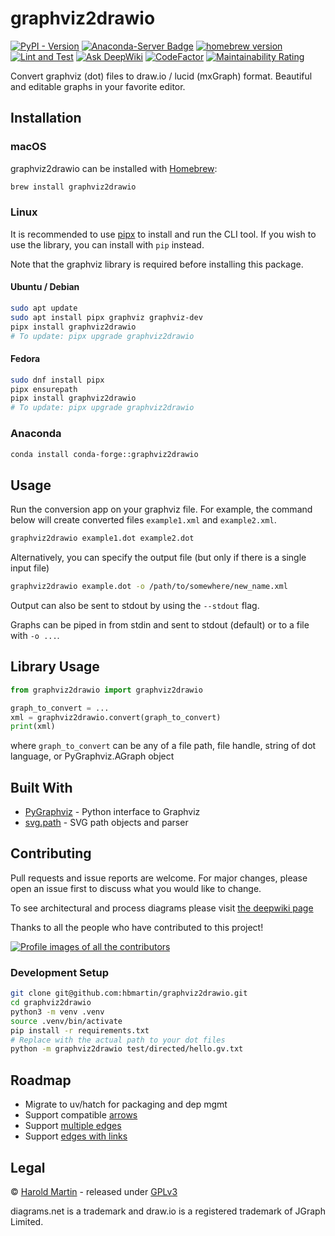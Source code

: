 # graphviz2drawio

[![PyPI - Version](https://img.shields.io/pypi/v/graphviz2drawio)](https://pypi.org/project/graphviz2drawio/)
[![Anaconda-Server Badge](https://anaconda.org/conda-forge/graphviz2drawio/badges/version.svg)](https://anaconda.org/conda-forge/graphviz2drawio)
[![homebrew version](https://img.shields.io/homebrew/v/graphviz2drawio)](https://formulae.brew.sh/formula/graphviz2drawio)
[![Lint and Test](https://github.com/hbmartin/graphviz2drawio/actions/workflows/lint.yml/badge.svg)](https://github.com/hbmartin/graphviz2drawio/actions/workflows/lint.yml)
[![Ask DeepWiki](https://deepwiki.com/badge.svg)](https://deepwiki.com/hbmartin/graphviz2drawio)
[![CodeFactor](https://www.codefactor.io/repository/github/hbmartin/graphviz2drawio/badge)](https://www.codefactor.io/repository/github/hbmartin/graphviz2drawio)
[![Maintainability Rating](https://sonarcloud.io/api/project_badges/measure?project=hbmartin_graphviz2drawio&metric=sqale_rating)](https://sonarcloud.io/summary/new_code?id=hbmartin_graphviz2drawio)

Convert graphviz (dot) files to draw.io / lucid (mxGraph) format. Beautiful and editable graphs in your favorite editor.

## Installation

### macOS

graphviz2drawio can be installed with [Homebrew](https://brew.sh/):

```bash
brew install graphviz2drawio
```

### Linux

It is recommended to use [pipx](https://pipx.pypa.io/stable/) to install and run the CLI tool. If you wish to use the library, you can install with `pip` instead.

Note that the graphviz library is required before installing this package.

#### Ubuntu / Debian

```bash
sudo apt update
sudo apt install pipx graphviz graphviz-dev
pipx install graphviz2drawio
# To update: pipx upgrade graphviz2drawio
```

#### Fedora

```bash
sudo dnf install pipx
pipx ensurepath
pipx install graphviz2drawio
# To update: pipx upgrade graphviz2drawio
```

### Anaconda

```bash
conda install conda-forge::graphviz2drawio
```

## Usage

Run the conversion app on your graphviz file. For example, the command below will create converted files `example1.xml` and `example2.xml`.

```bash
graphviz2drawio example1.dot example2.dot
```

Alternatively, you can specify the output file (but only if there is a single input file)

```bash
graphviz2drawio example.dot -o /path/to/somewhere/new_name.xml
```

Output can also be sent to stdout by using the `--stdout` flag.

Graphs can be piped in from stdin and sent to stdout (default) or to a file with `-o ...`.

## Library Usage

```python
from graphviz2drawio import graphviz2drawio

graph_to_convert = ...
xml = graphviz2drawio.convert(graph_to_convert)
print(xml)
```

where `graph_to_convert` can be any of a file path, file handle, string of dot language, or PyGraphviz.AGraph object

## Built With

* [PyGraphviz](http://pygraphviz.github.io/documentation/pygraphviz-1.4rc1/reference/index.html) - Python interface to Graphviz
* [svg.path](https://github.com/regebro/svg.path) - SVG path objects and parser

## Contributing

Pull requests and issue reports are welcome. For major changes, please open an issue first to discuss what you would like to change.

To see architectural and process diagrams please visit [the deepwiki page](https://deepwiki.com/hbmartin/graphviz2drawio)

Thanks to all the people who have contributed to this project!

[![Profile images of all the contributors](https://contrib.rocks/image?repo=hbmartin/graphviz2drawio)](https://github.com/hbmartin/graphviz2drawio/graphs/contributors)

### Development Setup

```bash
git clone git@github.com:hbmartin/graphviz2drawio.git
cd graphviz2drawio
python3 -m venv .venv
source .venv/bin/activate
pip install -r requirements.txt
# Replace with the actual path to your dot files
python -m graphviz2drawio test/directed/hello.gv.txt
```

## Roadmap

* Migrate to uv/hatch for packaging and dep mgmt
* Support compatible [arrows](https://graphviz.org/docs/attr-types/arrowType/)
* Support [multiple edges](https://graphviz.org/Gallery/directed/switch.html)
* Support [edges with links](https://graphviz.org/Gallery/directed/pprof.html)

## Legal

© [Harold Martin](https://www.linkedin.com/in/harold-martin-98526971/) - released under [GPLv3](LICENSE.md)

diagrams.net is a trademark and draw.io is a registered trademark of JGraph Limited.
